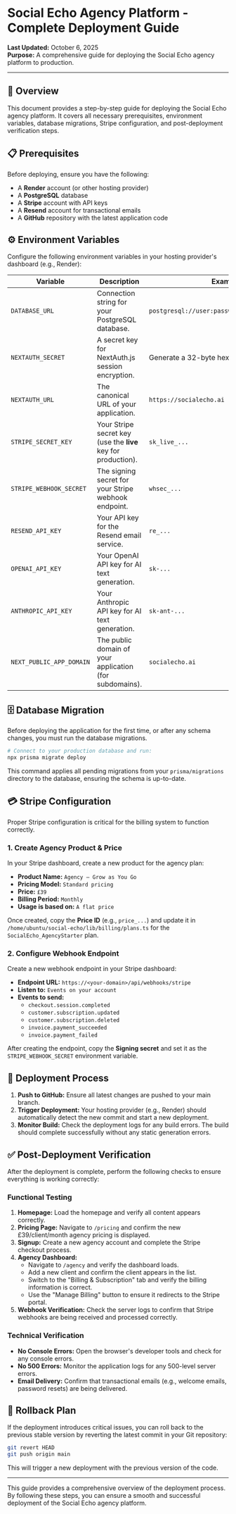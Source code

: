 # Social Echo Agency Platform - Complete Deployment Guide

**Last Updated:** October 6, 2025  
**Purpose:** A comprehensive guide for deploying the Social Echo agency platform to production.

---

## 🚀 Overview

This document provides a step-by-step guide for deploying the Social Echo agency platform. It covers all necessary prerequisites, environment variables, database migrations, Stripe configuration, and post-deployment verification steps.

## 📋 Prerequisites

Before deploying, ensure you have the following:

- A **Render** account (or other hosting provider)
- A **PostgreSQL** database
- A **Stripe** account with API keys
- A **Resend** account for transactional emails
- A **GitHub** repository with the latest application code

## ⚙️ Environment Variables

Configure the following environment variables in your hosting provider's dashboard (e.g., Render):

| Variable | Description | Example |
|---|---|---|
| `DATABASE_URL` | Connection string for your PostgreSQL database. | `postgresql://user:password@host:port/dbname` |
| `NEXTAUTH_SECRET` | A secret key for NextAuth.js session encryption. | Generate a 32-byte hex string. |
| `NEXTAUTH_URL` | The canonical URL of your application. | `https://socialecho.ai` |
| `STRIPE_SECRET_KEY` | Your Stripe secret key (use the **live** key for production). | `sk_live_...` |
| `STRIPE_WEBHOOK_SECRET` | The signing secret for your Stripe webhook endpoint. | `whsec_...` |
| `RESEND_API_KEY` | Your API key for the Resend email service. | `re_...` |
| `OPENAI_API_KEY` | Your OpenAI API key for AI text generation. | `sk-...` |
| `ANTHROPIC_API_KEY` | Your Anthropic API key for AI text generation. | `sk-ant-...` |
| `NEXT_PUBLIC_APP_DOMAIN` | The public domain of your application (for subdomains). | `socialecho.ai` |

## 🗄️ Database Migration

Before deploying the application for the first time, or after any schema changes, you must run the database migrations.

```bash
# Connect to your production database and run:
npx prisma migrate deploy
```

This command applies all pending migrations from your `prisma/migrations` directory to the database, ensuring the schema is up-to-date.

## 💳 Stripe Configuration

Proper Stripe configuration is critical for the billing system to function correctly.

### 1. Create Agency Product & Price

In your Stripe dashboard, create a new product for the agency plan:

- **Product Name:** `Agency — Grow as You Go`
- **Pricing Model:** `Standard pricing`
- **Price:** `£39`
- **Billing Period:** `Monthly`
- **Usage is based on:** `A flat price`

Once created, copy the **Price ID** (e.g., `price_...`) and update it in `/home/ubuntu/social-echo/lib/billing/plans.ts` for the `SocialEcho_AgencyStarter` plan.

### 2. Configure Webhook Endpoint

Create a new webhook endpoint in your Stripe dashboard:

- **Endpoint URL:** `https://<your-domain>/api/webhooks/stripe`
- **Listen to:** `Events on your account`
- **Events to send:**
    - `checkout.session.completed`
    - `customer.subscription.updated`
    - `customer.subscription.deleted`
    - `invoice.payment_succeeded`
    - `invoice.payment_failed`

After creating the endpoint, copy the **Signing secret** and set it as the `STRIPE_WEBHOOK_SECRET` environment variable.

## 🚀 Deployment Process

1.  **Push to GitHub:** Ensure all latest changes are pushed to your main branch.
2.  **Trigger Deployment:** Your hosting provider (e.g., Render) should automatically detect the new commit and start a new deployment.
3.  **Monitor Build:** Check the deployment logs for any build errors. The build should complete successfully without any static generation errors.

## ✅ Post-Deployment Verification

After the deployment is complete, perform the following checks to ensure everything is working correctly:

### Functional Testing

1.  **Homepage:** Load the homepage and verify all content appears correctly.
2.  **Pricing Page:** Navigate to `/pricing` and confirm the new £39/client/month agency pricing is displayed.
3.  **Signup:** Create a new agency account and complete the Stripe checkout process.
4.  **Agency Dashboard:**
    - Navigate to `/agency` and verify the dashboard loads.
    - Add a new client and confirm the client appears in the list.
    - Switch to the "Billing & Subscription" tab and verify the billing information is correct.
    - Use the "Manage Billing" button to ensure it redirects to the Stripe portal.
5.  **Webhook Verification:** Check the server logs to confirm that Stripe webhooks are being received and processed correctly.

### Technical Verification

- **No Console Errors:** Open the browser's developer tools and check for any console errors.
- **No 500 Errors:** Monitor the application logs for any 500-level server errors.
- **Email Delivery:** Confirm that transactional emails (e.g., welcome emails, password resets) are being delivered.

## 🔄 Rollback Plan

If the deployment introduces critical issues, you can roll back to the previous stable version by reverting the latest commit in your Git repository:

```bash
git revert HEAD
git push origin main
```

This will trigger a new deployment with the previous version of the code.

---

This guide provides a comprehensive overview of the deployment process. By following these steps, you can ensure a smooth and successful deployment of the Social Echo agency platform.
